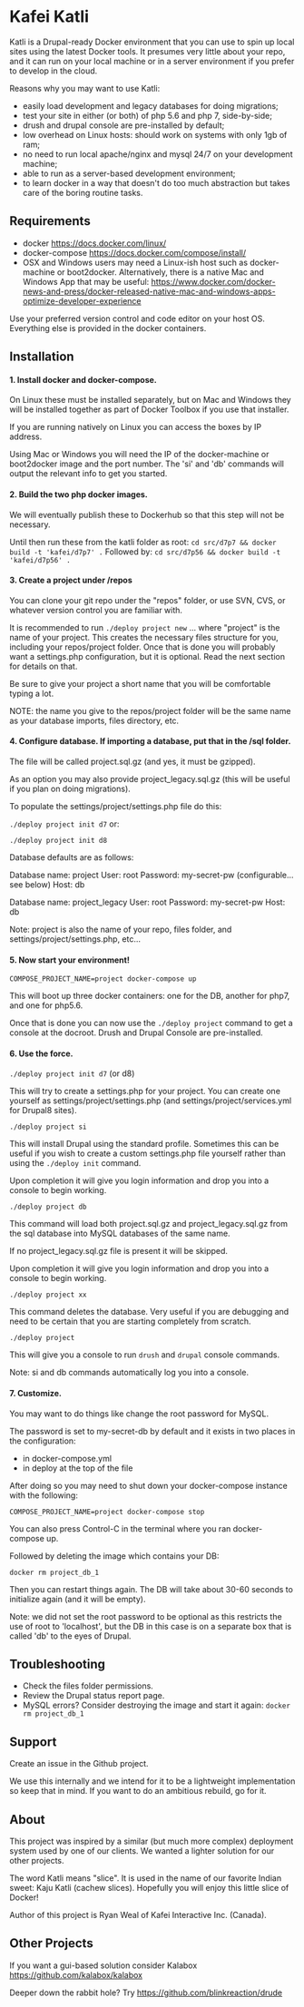 # Kafei Katli


Katli is a Drupal-ready Docker environment that you can use to spin up local
sites using the latest Docker tools. It presumes very little about your repo,
and it can run on your local machine or in a server environment if you prefer
to develop in the cloud.

Reasons why you may want to use Katli:

* easily load development and legacy databases for doing migrations;
* test your site in either (or both) of php 5.6 and php 7, side-by-side;
* drush and drupal console are pre-installed by default;
* low overhead on Linux hosts: should work on systems with only 1gb of ram;
* no need to run local apache/nginx and mysql 24/7 on your development machine;
* able to run as a server-based development environment;
* to learn docker in a way that doesn't do too much abstraction but takes care
  of the boring routine tasks.

## Requirements

* docker https://docs.docker.com/linux/
* docker-compose https://docs.docker.com/compose/install/
* OSX and Windows users may need a Linux-ish host such as docker-machine or boot2docker. Alternatively, there is a native Mac and Windows App that may be useful: https://www.docker.com/docker-news-and-press/docker-released-native-mac-and-windows-apps-optimize-developer-experience

Use your preferred version control and code editor on your host OS. Everything else is provided in the docker containers.

## Installation

#### 1. Install docker and docker-compose.

On Linux these must be installed separately, but on Mac and Windows they will
be installed together as part of Docker Toolbox if you use that installer.

If you are running natively on Linux you can access the boxes by IP address.

Using Mac or Windows you will need the IP of the docker-machine or boot2docker
image and the port number. The 'si' and 'db' commands will output the relevant
info to get you started.

#### 2. Build the two php docker images.

We will eventually publish these to Dockerhub so that this step will not be necessary.

Until then run these from the katli folder as root:
`cd src/d7p7 && docker build -t 'kafei/d7p7' .`
Followed by:
`cd src/d7p56 && docker build -t 'kafei/d7p56' .`

#### 3. Create a project under /repos

You can clone your git repo under the "repos" folder, or use SVN, CVS, or
whatever version control you are familiar with.

It is recommended to run `./deploy project new` ... where "project" is the name
of your project. This creates the necessary files structure for you, including
your repos/project folder. Once that is done you will probably want a
settings.php configuration, but it is optional. Read the next section for
details on that.

Be sure to give your project a short name that you will be comfortable typing a
lot.

NOTE: the name you give to the repos/project folder will be the same name as
your database imports, files directory, etc.

#### 4. Configure database. If importing a database, put that in the /sql folder.

The file will be called project.sql.gz (and yes, it must be gzipped).

As an option you may also provide project_legacy.sql.gz (this will be useful if
you plan on doing migrations).

To populate the settings/project/settings.php file do this:

`./deploy project init d7` or:

`./deploy project init d8`

Database defaults are as follows:

Database name: project
User: root
Password: my-secret-pw (configurable... see below)
Host: db

Database name: project_legacy
User: root
Password: my-secret-pw
Host: db

Note: project is also the name of your repo, files folder, and settings/project/settings.php, etc...

#### 5. Now start your environment!

`COMPOSE_PROJECT_NAME=project docker-compose up`

This will boot up three docker containers: one for the DB, another for php7,
and one for php5.6.

Once that is done you can now use the `./deploy project` command to get a
console at the docroot. Drush and Drupal Console are pre-installed.

#### 6. Use the force.

`./deploy project init d7` (or d8)

This will try to create a settings.php for your project. You can create one
yourself as settings/project/settings.php (and settings/project/services.yml
for Drupal8 sites).

`./deploy project si`

This will install Drupal using the standard profile. Sometimes this can be
useful if you wish to create a custom settings.php file yourself rather than
using the `./deploy init` command.

Upon completion it will give you login information and drop you into a console
to begin working.

`./deploy project db`

This command will load both project.sql.gz and project_legacy.sql.gz from the
sql database into MySQL databases of the same name.

If no project_legacy.sql.gz file is present it will be skipped.

Upon completion it will give you login information and drop you into a console
to begin working.

`./deploy project xx`

This command deletes the database. Very useful if you are debugging and need to
be certain that you are starting completely from scratch.

`./deploy project`

This will give you a console to run `drush` and `drupal` console commands.

Note: si and db commands automatically log you into a console.

#### 7. Customize.

You may want to do things like change the root password for MySQL.

The password is set to my-secret-db by default and it exists in two places in
the configuration:

- in docker-compose.yml
- in deploy at the top of the file

After doing so you may need to shut down your docker-compose instance with the
following:

`COMPOSE_PROJECT_NAME=project docker-compose stop`

You can also press Control-C in the terminal where you ran docker-compose up.

Followed by deleting the image which contains your DB:

`docker rm project_db_1`

Then you can restart things again. The DB will take about 30-60 seconds to
initialize again (and it will be empty).

Note: we did not set the root password to be optional as this restricts the use
of root to 'localhost', but the DB in this case is on a separate box that is
called 'db' to the eyes of Drupal.

## Troubleshooting

* Check the files folder permissions.
* Review the Drupal status report page.
* MySQL errors? Consider destroying the image and start it again: `docker rm project_db_1`

## Support

Create an issue in the Github project.

We use this internally and we intend for it to be a lightweight implementation
so keep that in mind. If you want to do an ambitious rebuild, go for it.

## About

This project was inspired by a similar (but much more complex) deployment
system used by one of our clients. We wanted a lighter solution for our other
projects.

The word Katli means "slice". It is used in the name of our favorite Indian
sweet: Kaju Katli (cachew slices). Hopefully you will enjoy this little slice
of Docker!

Author of this project is Ryan Weal of Kafei Interactive Inc. (Canada).

## Other Projects

If you want a gui-based solution consider Kalabox https://github.com/kalabox/kalabox

Deeper down the rabbit hole? Try https://github.com/blinkreaction/drude
